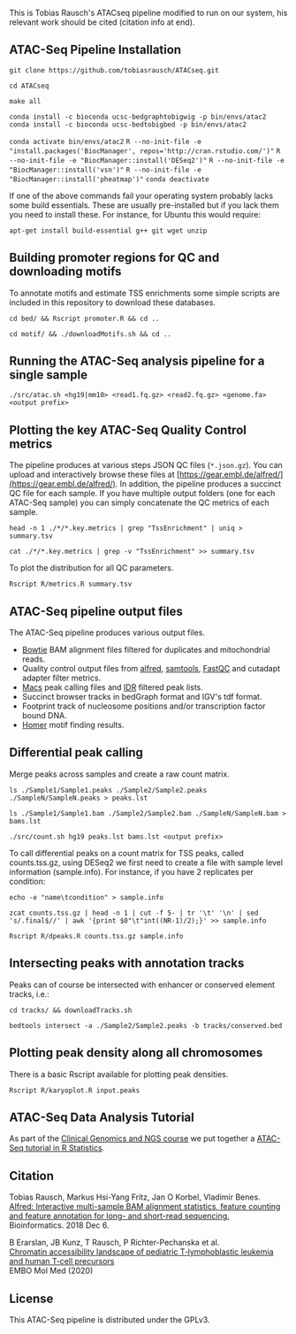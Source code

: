 This is Tobias Rausch's ATACseq pipeline modified to run on our system, his relevant work should be cited (citation info at end).

ATAC-Seq Pipeline Installation
------------------------------

`git clone https://github.com/tobiasrausch/ATACseq.git`

`cd ATACseq`

`make all`

`conda install -c bioconda ucsc-bedgraphtobigwig -p bin/envs/atac2`
`conda install -c bioconda ucsc-bedtobigbed -p bin/envs/atac2`
 
`conda activate bin/envs/atac2`
`R --no-init-file -e "install.packages('BiocManager', repos='http://cran.rstudio.com/')"`
`R --no-init-file -e "BiocManager::install('DESeq2')"`
`R --no-init-file -e "BiocManager::install('vsn')"`
`R --no-init-file -e "BiocManager::install('pheatmap')"`
`conda deactivate`
 
If one of the above commands fail your operating system probably lacks some build essentials. These are usually pre-installed but if you lack them you need to install these. For instance, for Ubuntu this would require:

`apt-get install build-essential g++ git wget unzip`


Building promoter regions for QC and downloading motifs
-------------------------------------------------------

To annotate motifs and estimate TSS enrichments some simple scripts are included in this repository to download these databases.

`cd bed/ && Rscript promoter.R && cd ..`

`cd motif/ && ./downloadMotifs.sh && cd ..`


Running the ATAC-Seq analysis pipeline for a single sample
----------------------------------------------------------

`./src/atac.sh <hg19|mm10> <read1.fq.gz> <read2.fq.gz> <genome.fa> <output prefix>`


Plotting the key ATAC-Seq Quality Control metrics
-------------------------------------------------

The pipeline produces at various steps JSON QC files (`*.json.gz`). You can upload and interactively browse these files at [https://gear.embl.de/alfred/](https://gear.embl.de/alfred/). In addition, the pipeline produces a succinct QC file for each sample. If you have multiple output folders (one for each ATAC-Seq sample) you can simply concatenate the QC metrics of each sample.

`head -n 1 ./*/*.key.metrics | grep "TssEnrichment" | uniq > summary.tsv`

`cat ./*/*.key.metrics | grep -v "TssEnrichment" >> summary.tsv`

To plot the distribution for all QC parameters.

`Rscript R/metrics.R summary.tsv`


ATAC-Seq pipeline output files
------------------------------

The ATAC-Seq pipeline produces various output files.

* [Bowtie](https://github.com/BenLangmead/bowtie) BAM alignment files filtered for duplicates and mitochondrial reads.
* Quality control output files from [alfred](https://github.com/tobiasrausch/alfred), [samtools](http://www.htslib.org/), [FastQC](https://www.bioinformatics.babraham.ac.uk/projects/fastqc/) and cutadapt adapter filter metrics.
* [Macs](https://github.com/taoliu/MACS) peak calling files and [IDR](https://www.encodeproject.org/software/idr/) filtered peak lists.
* Succinct browser tracks in bedGraph format and IGV's tdf format.
* Footprint track of nucleosome positions and/or transcription factor bound DNA.
* [Homer](http://homer.ucsd.edu/homer/motif/) motif finding results.


Differential peak calling
-------------------------

Merge peaks across samples and create a raw count matrix.

`ls ./Sample1/Sample1.peaks ./Sample2/Sample2.peaks ./SampleN/SampleN.peaks > peaks.lst`

`ls ./Sample1/Sample1.bam ./Sample2/Sample2.bam ./SampleN/SampleN.bam > bams.lst`

`./src/count.sh hg19 peaks.lst bams.lst <output prefix>`

To call differential peaks on a count matrix for TSS peaks, called counts.tss.gz, using DESeq2 we first need to create a file with sample level information (sample.info). For instance, if you have 2 replicates per condition:

`echo -e "name\tcondition" > sample.info`

`zcat counts.tss.gz | head -n 1 | cut -f 5- | tr '\t' '\n' | sed 's/.final$//' | awk '{print $0"\t"int((NR-1)/2);}' >> sample.info`

`Rscript R/dpeaks.R counts.tss.gz sample.info`


Intersecting peaks with annotation tracks
-----------------------------------------

Peaks can of course be intersected with enhancer or conserved element tracks, i.e.:

`cd tracks/ && downloadTracks.sh`

`bedtools intersect -a ./Sample2/Sample2.peaks -b tracks/conserved.bed`


Plotting peak density along all chromosomes
-------------------------------------------

There is a basic Rscript available for plotting peak densities.

`Rscript R/karyoplot.R input.peaks`


ATAC-Seq Data Analysis Tutorial
-------------------------------

As part of the [Clinical Genomics and NGS course](http://ceub.it/events/event/clinical-genomics-and-ngs-3/) we put together a [ATAC-Seq tutorial in R Statistics](https://tobiasrausch.com/courses/atac/).


Citation
--------

Tobias Rausch, Markus Hsi-Yang Fritz, Jan O Korbel, Vladimir Benes.       
[Alfred: Interactive multi-sample BAM alignment statistics, feature counting and feature annotation for long- and short-read sequencing.](https://academic.oup.com/bioinformatics/advance-article-abstract/doi/10.1093/bioinformatics/bty1007/5232224)      
Bioinformatics. 2018 Dec 6.

B Erarslan, JB Kunz, T Rausch, P Richter-Pechanska et al.             
[Chromatin accessibility landscape of pediatric T‐lymphoblastic leukemia and human T‐cell precursors](https://doi.org/10.15252/emmm.202012104)            
EMBO Mol Med (2020)          


License
-------
This ATAC-Seq pipeline is distributed under the GPLv3.
